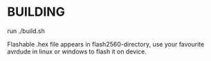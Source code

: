 BUILDING
========

run ./build.sh

Flashable .hex file appears in flash2560-directory, use your favourite avrdude in linux or windows to flash it on device.
